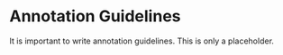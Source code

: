 # Annotation Guidelines

It is important to write annotation guidelines.
This is only a placeholder.
